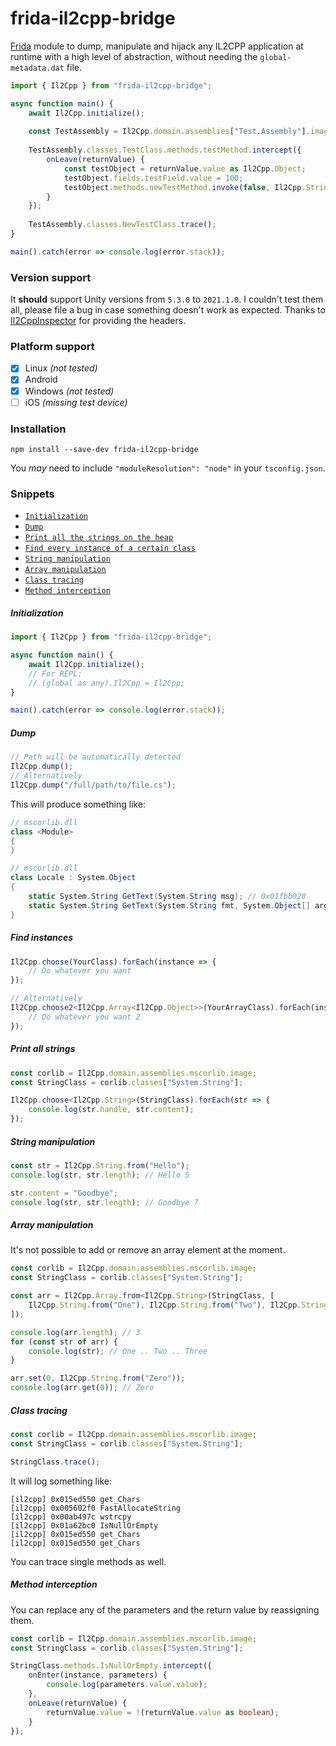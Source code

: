 # frida-il2cpp-bridge
[Frida](https://frida.re/) module to dump, manipulate and hijack any IL2CPP application at runtime with a high level
 of abstraction, without needing the `global-metadata.dat` file.

```ts
import { Il2Cpp } from "frida-il2cpp-bridge";

async function main() {
    await Il2Cpp.initialize();
    
    const TestAssembly = Il2Cpp.domain.assemblies["Test.Assembly"].image;
    
    TestAssembly.classes.TestClass.methods.testMethod.intercept({
        onLeave(returnValue) { 
            const testObject = returnValue.value as Il2Cpp.Object;
            testObject.fields.testField.value = 100;
            testObject.methods.newTestMethod.invoke(false, Il2Cpp.String.from("testString"));
        }
    });
    
    TestAssembly.classes.NewTestClass.trace();
}

main().catch(error => console.log(error.stack));
```

### Version support
It **should** support Unity versions from `5.3.0` to `2021.1.0`. I couldn't test them
all, please file a bug in case something doesn't work as expected. Thanks to [Il2CppInspector](https://github.com/djkaty/Il2CppInspector)
for providing the headers.

### Platform support
- [x] Linux _(not tested)_
- [x] Android
- [x] Windows _(not tested)_
- [ ] iOS _(missing test device)_

### Installation
```shell script
npm install --save-dev frida-il2cpp-bridge
```
You _may_ need to include `"moduleResolution": "node"` in your `tsconfig.json`.

### Snippets
* [`Initialization`](#initialization)
* [`Dump`](#dump)
* [`Print all the strings on the heap`](#print-all-strings)
* [`Find every instance of a certain class`](#find-instances)
* [`String manipulation`](#string-manipulation)
* [`Array manipulation`](#array-manipulation)
* [`Class tracing`](#class-tracing)
* [`Method interception`](#method-interception)

##### Initialization
```ts
import { Il2Cpp } from "frida-il2cpp-bridge";

async function main() {
    await Il2Cpp.initialize();
    // For REPL:
    // (global as any).Il2Cpp = Il2Cpp;
}

main().catch(error => console.log(error.stack));
```

##### Dump
```ts
// Path will be automatically detected
Il2Cpp.dump(); 
// Alternatively
Il2Cpp.dump("/full/path/to/file.cs");
```
This will produce something like:
```cs
// mscorlib.dll
class <Module>
{
}

// mscorlib.dll
class Locale : System.Object
{
    static System.String GetText(System.String msg); // 0x01fbb020
    static System.String GetText(System.String fmt, System.Object[] args); // 0x01803a38
}
```

##### Find instances
```ts
Il2Cpp.choose(YourClass).forEach(instance => {
    // Do whatever you want
});

// Alternatively
Il2Cpp.choose2<Il2Cpp.Array<Il2Cpp.Object>>(YourArrayClass).forEach(instance => {
    // Do whatever you want 2
});
```

##### Print all strings
```ts
const corlib = Il2Cpp.domain.assemblies.mscorlib.image;
const StringClass = corlib.classes["System.String"];

Il2Cpp.choose<Il2Cpp.String>(StringClass).forEach(str => {
    console.log(str.handle, str.content);
});
```

##### String manipulation
```ts
const str = Il2Cpp.String.from("Hello");
console.log(str, str.length); // Hello 5

str.content = "Goodbye";
console.log(str, str.length); // Goodbye 7
```

##### Array manipulation
It's not possible to add or remove an array element at the moment.
```ts
const corlib = Il2Cpp.domain.assemblies.mscorlib.image;
const StringClass = corlib.classes["System.String"];

const arr = Il2Cpp.Array.from<Il2Cpp.String>(StringClass, [
    Il2Cpp.String.from("One"), Il2Cpp.String.from("Two"), Il2Cpp.String.from("Three")
]);

console.log(arr.length); // 3
for (const str of arr) {
    console.log(str); // One .. Two .. Three
}

arr.set(0, Il2Cpp.String.from("Zero"));
console.log(arr.get(0)); // Zero
```

##### Class tracing
```ts
const corlib = Il2Cpp.domain.assemblies.mscorlib.image;
const StringClass = corlib.classes["System.String"];

StringClass.trace();
```
It will log something like:
```coffeescriptliterate
[il2cpp] 0x015ed550 get_Chars
[il2cpp] 0x005602f0 FastAllocateString
[il2cpp] 0x00ab497c wstrcpy
[il2cpp] 0x01a62bc0 IsNullOrEmpty
[il2cpp] 0x015ed550 get_Chars
[il2cpp] 0x015ed550 get_Chars
````
You can trace single methods as well.

##### Method interception
You can replace any of the parameters and the return value by reassigning them.
```ts
const corlib = Il2Cpp.domain.assemblies.mscorlib.image;
const StringClass = corlib.classes["System.String"];

StringClass.methods.IsNullOrEmpty.intercept({
    onEnter(instance, parameters) {
        console.log(parameters.value.value);
    },
    onLeave(returnValue) {
        returnValue.value = !(returnValue.value as boolean);
    }
});
```



